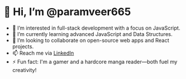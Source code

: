# 👋 Hi, I’m @paramveer665

- 👀 I’m interested in full-stack development with a focus on JavaScript.
- 🌱 I’m currently learning advanced JavaScript and Data Structures.
- 💞️ I’m looking to collaborate on open-source web apps and React projects.
- 📫 Reach me via [LinkedIn](https://www.linkedin.com/in/paramveer-chauhan-7b4481268/)
- ⚡ Fun fact: I'm a gamer and a hardcore manga reader—both fuel my creativity!


<!---
paramveer665/paramveer665 is a ✨ special ✨ repository because its `README.md` (this file) appears on your GitHub profile.
You can click the Preview link to take a look at your changes.
--->

